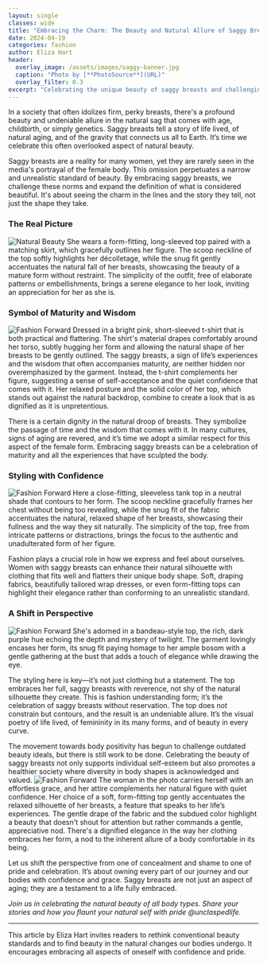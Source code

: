 ```yaml
---
layout: single
classes: wide
title: "Embracing the Charm: The Beauty and Natural Allure of Saggy Breasts"
date: 2024-04-19
categories: fashion
author: Eliza Hart
header:
  overlay_image: /assets/images/saggy-banner.jpg
  caption: "Photo by [**PhotoSource**](URL)"
  overlay_filter: 0.3
excerpt: "Celebrating the unique beauty of saggy breasts and challenging conventional beauty standards."
---
```


In a society that often idolizes firm, perky breasts, there's a profound beauty and undeniable allure in the natural sag that comes with age, childbirth, or simply genetics. Saggy breasts tell a story of life lived, of natural aging, and of the gravity that connects us all to Earth. It’s time we celebrate this often overlooked aspect of natural beauty.

Saggy breasts are a reality for many women, yet they are rarely seen in the media's portrayal of the female body. This omission perpetuates a narrow and unrealistic standard of beauty. By embracing saggy breasts, we challenge these norms and expand the definition of what is considered beautiful. It's about seeing the charm in the lines and the story they tell, not just the shape they take.


<!-- Image description: A serene portrait of a woman showcasing the natural allure of saggy breasts, wrapped in a soft, flowing fabric that echoes her form. -->

### The Real Picture
![Natural Beauty](/assets/images/saggy-beauty.jpeg)
She wears a form-fitting, long-sleeved top paired with a matching skirt, which gracefully outlines her figure. The scoop neckline of the top softly highlights her décolletage, while the snug fit gently accentuates the natural fall of her breasts, showcasing the beauty of a mature form without restraint. The simplicity of the outfit, free of elaborate patterns or embellishments, brings a serene elegance to her look, inviting an appreciation for her as she is.

### Symbol of Maturity and Wisdom
![Fashion Forward](/assets/images/saggy-9.jpeg)
Dressed in a bright pink, short-sleeved t-shirt that is both practical and flattering. The shirt's material drapes comfortably around her torso, subtly hugging her form and allowing the natural shape of her breasts to be gently outlined. The saggy breasts, a sign of life’s experiences and the wisdom that often accompanies maturity, are neither hidden nor overemphasized by the garment. Instead, the t-shirt complements her figure, suggesting a sense of self-acceptance and the quiet confidence that comes with it. Her relaxed posture and the solid color of her top, which stands out against the natural backdrop, combine to create a look that is as dignified as it is unpretentious.

There is a certain dignity in the natural droop of breasts. They symbolize the passage of time and the wisdom that comes with it. In many cultures, signs of aging are revered, and it’s time we adopt a similar respect for this aspect of the female form. Embracing saggy breasts can be a celebration of maturity and all the experiences that have sculpted the body.

### Styling with Confidence
![Fashion Forward](/assets/images/saggy-hero.jpeg)
Here a close-fitting, sleeveless tank top in a neutral shade that contours to her form. The scoop neckline gracefully frames her chest without being too revealing, while the snug fit of the fabric accentuates the natural, relaxed shape of her breasts, showcasing their fullness and the way they sit naturally. The simplicity of the top, free from intricate patterns or distractions, brings the focus to the authentic and unadulterated form of her figure.



Fashion plays a crucial role in how we express and feel about ourselves. Women with saggy breasts can enhance their natural silhouette with clothing that fits well and flatters their unique body shape. Soft, draping fabrics, beautifully tailored wrap dresses, or even form-fitting tops can highlight their elegance rather than conforming to an unrealistic standard.


<!-- Image description: Stylish outfit ideas tailored for saggy breasts, demonstrating how fashion can accentuate natural body shapes with grace and style. -->

### A Shift in Perspective
![Fashion Forward](/assets/images/saggy-5.jpeg)
She's adorned in a bandeau-style top, the rich, dark purple hue echoing the depth and mystery of twilight. The garment lovingly encases her form, its snug fit paying homage to her ample bosom with a gentle gathering at the bust that adds a touch of elegance while drawing the eye.

The styling here is key—it’s not just clothing but a statement. The top embraces her full, saggy breasts with reverence, not shy of the natural silhouette they create. This is fashion understanding form; it’s the celebration of saggy breasts without reservation. The top does not constrain but contours, and the result is an undeniable allure. It’s the visual poetry of life lived, of femininity in its many forms, and of beauty in every curve.

The movement towards body positivity has begun to challenge outdated beauty ideals, but there is still work to be done. Celebrating the beauty of saggy breasts not only supports individual self-esteem but also promotes a healthier society where diversity in body shapes is acknowledged and valued.
![Fashion Forward](/assets/images/saggy-7.jpeg)
The woman in the photo carries herself with an effortless grace, and her attire complements her natural figure with quiet confidence. Her choice of a soft, form-fitting top gently accentuates the relaxed silhouette of her breasts, a feature that speaks to her life’s experiences. The gentle drape of the fabric and the subdued color highlight a beauty that doesn't shout for attention but rather commands a gentle, appreciative nod. There's a dignified elegance in the way her clothing embraces her form, a nod to the inherent allure of a body comfortable in its being.

Let us shift the perspective from one of concealment and shame to one of pride and celebration. It’s about owning every part of our journey and our bodies with confidence and grace. Saggy breasts are not just an aspect of aging; they are a testament to a life fully embraced.

*Join us in celebrating the natural beauty of all body types. Share your stories and how you flaunt your natural self with pride @unclaspedlife.*

---

This article by Eliza Hart invites readers to rethink conventional beauty standards and to find beauty in the natural changes our bodies undergo. It encourages embracing all aspects of oneself with confidence and pride.
